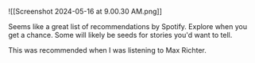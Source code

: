 ![[Screenshot 2024-05-16 at 9.00.30 AM.png]]

Seems like a great list of recommendations by Spotify. Explore when you get a chance. Some will likely be seeds for stories you'd want to tell.

This was recommended when I was listening to Max Richter.